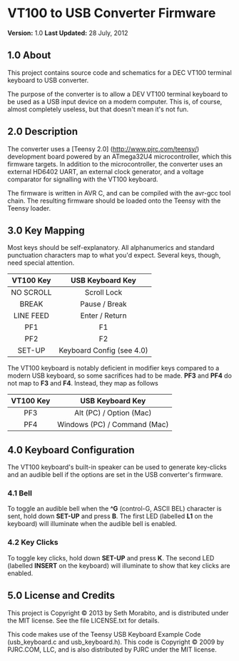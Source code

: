 VT100 to USB Converter Firmware
===============================

**Version:** 1.0
**Last Updated:** 28 July, 2012

## 1.0 About

This project contains source code and schematics for a DEC VT100 terminal keyboard to USB converter.

The purpose of the converter is to allow a DEV VT100 terminal keyboard to be used as a USB input device on a modern computer. This is, of course, almost completely useless, but that doesn't mean it's not fun.

## 2.0 Description

The converter uses a [Teensy 2.0] (http://www.pjrc.com/teensy/) development board powered by an ATmega32U4 microcontroller, which this firmware targets. In addition to the microcontroller, the converter uses an external HD6402 UART, an external clock generator, and a voltage comparator for signalling with the VT100 keyboard.

The firmware is written in AVR C, and can be compiled with the avr-gcc tool chain. The resulting firmware should be loaded onto the Teensy with the Teensy loader.

## 3.0 Key Mapping

Most keys should be self-explanatory. All alphanumerics and standard punctuation characters map to what you'd expect. Several keys, though, need special attention.

| VT100 Key | USB Keyboard Key          |
|:---------:|:-------------------------:|
| NO SCROLL | Scroll Lock               |
| BREAK     | Pause / Break             |
| LINE FEED | Enter / Return            |
| PF1       | F1                        |
| PF2       | F2                        |
| SET-UP    | Keyboard Config (see 4.0) |

The VT100 keyboard is notably deficient in modifier keys compared to a modern USB keyboard, so some sacrifices had to be made. **PF3** and **PF4** do not map to **F3** and **F4**. Instead, they map as follows

| VT100 Key | USB Keyboard Key             |
|:---------:|:----------------------------:|
| PF3       | Alt (PC) / Option (Mac)      |
| PF4       | Windows (PC) / Command (Mac) |


## 4.0 Keyboard Configuration

The VT100 keyboard's built-in speaker can be used to generate key-clicks and an audible bell if the options are set in the USB converter's firmware.

### 4.1 Bell ###

To toggle an audible bell when the **^G** (control-G, ASCII BEL) character is sent, hold down **SET-UP** and press **B**. The first LED (labelled **L1** on the keyboard) will illuminate when the audible bell is enabled.

### 4.2 Key Clicks ###

To toggle key clicks, hold down **SET-UP** and press **K**. The second LED (labelled **INSERT** on the keyboard) will illuminate to show that key clicks are enabled.

## 5.0 License and Credits

This project is Copyright &copy; 2013 by Seth Morabito, and is distributed under the MIT license. See the file LICENSE.txt for details.

This code makes use of the Teensy USB Keyboard Example Code (usb_keyboard.c and usb_keyboard.h). This code is Copyright &copy; 2009 by PJRC.COM, LLC, and is also distributed by PJRC under the MIT license.

